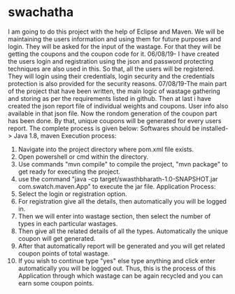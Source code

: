 # swachatha
I am going to do this project with the help of Eclipse and Maven.
We will be maintaining the users information and using them for future purposes and login.
They will be asked for the input of the wastage. For that they will be getting the coupons and the coupon code for it.
06/08/19- I have created the users login and registration using the json and password protecting techniques are also used in this. So that, all the users will be registered. They will login using their credentials, login security and the credentials protection is also provided for the security reasons.
07/08/19-The main part of the project that have been written, the main logic of wastage gathering and storing as per the requirements listed in github. Then at last i have created the json report file of individual weights and coupons. User info also available in that json file.
Now the rondom generation of the coupon part has been done. By that, unique coupons will be generated for every users report.
The complete process is given below:
Softwares should be installed-> Java 1.8, maven
Execution process:
1) Navigate into the project directory where pom.xml file exists.
2) Open powershell or cmd within the directory.
3) Use commands "mvn compile" to compile the project, "mvn package" to get ready for executing the project.
4) use the command "java -cp target/swasthbharath-1.0-SNAPSHOT.jar com.swatch.maven.App" to execute the jar file.
Application Process:
1) Select the login or registration option.
2) For registration give all the details, then automatically you will be logged in.
3) Then we will enter into wastage section, then select the number of types in each particular wastages.
4) Then give all the related details of all the types. Automatically the unique coupon will get generated.
5) After that automatically report will be generated and you will get related coupon points of total wastage.
6) If you wish to continue type "yes" else type anything and click enter automatically you will be logged out.
Thus, this is the process of this Application through which wastage can be again recycled and you can earn some coupon points.
